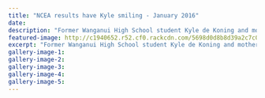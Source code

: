 ```yaml
---
title: "NCEA results have Kyle smiling - January 2016"
date: 
description: "Former Wanganui High School student Kyle de Koning and mother Ananda were all smiles after NCEA results were released to students yesterday morning, Wanganui Chronicle article on 14/1/16..."
featured-image: http://c1940652.r52.cf0.rackcdn.com/5698d0d8b8d39a2c7c001b87/NCEA-results-Kyle-de-Koning-14.1.16.jpg
excerpt: "Former Wanganui High School student Kyle de Koning and mother Ananda were all smiles after NCEA results were released to students yesterday morning, Wanganui Chronicle article on 14/1/16..."
gallery-image-1: 
gallery-image-2: 
gallery-image-3: 
gallery-image-4: 
gallery-image-5: 
---
```

